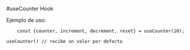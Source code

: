 #useCounter Hook

Ejemplo de uso:

```
    const {counter, increment, decrement, reset} = useCounter(10);

```

    useCounter() // recibe un valor por defecto